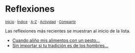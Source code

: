 # Reflexiones
<sup>[Inicio](https://github.com/jucardus/jucardus.github.io/repo/blob/main/readme.md) · [Índice](https://github.com/jucardus/jucardus.github.io/repo/blob/main/indices/escritos.md) · [A-Z](https://github.com/jucardus/jucardus.github.io/repo/blob/main/indices/alfabetico.md) · [Actividad](https://github.com/jucardus/jucardus.github.io/repo/blob/main/indices/actividad.md) · [Compartir](https://x.com/intent/tweet?text=Reflexiones.%20Parte%20de%20Escritos%20varios%20en%20Jucardus.%0A%E2%86%92%20https%3A%2F%2Fgithub.com%2Fjucardus%2Frepo%2Fblob%2Fmain%2Findices%2Freflexiones.md%0A%0A%23rflxns_jucardus%20%23escrts_jucardus%0A%40jucardus)</sup>

Las reflexiones más recientes se muestran al inicio de la lista.

* [Cuando aliño mis alimentos con un pesto...](https://github.com/jucardus/jucardus.github.io/repo/blob/main/contenido/25/04/23/cuando-alino-mis-alimentos-con.md)
* [Sin importar si tu tradición es de los hombres...](https://github.com/jucardus/jucardus.github.io/repo/blob/main/contenido/25/04/23/sin-importar-si-tu-tradicion.md)
